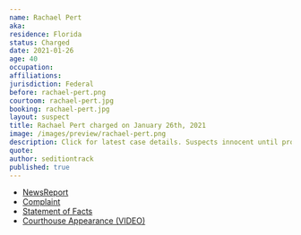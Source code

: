 ```yaml
---
name: Rachael Pert
aka:
residence: Florida
status: Charged
date: 2021-01-26
age: 40
occupation:
affiliations:
jurisdiction: Federal
before: rachael-pert.png
courtoom: rachael-pert.jpg
booking: rachael-pert.jpg
layout: suspect
title: Rachael Pert charged on January 26th, 2021
image: /images/preview/rachael-pert.png
description: Click for latest case details. Suspects innocent until proven guilty.
quote:
author: seditiontrack
published: true
---
```


- [NewsReport](https://www.thedailybeast.com/florida-couple-rachael-pert-and-dana-joe-winn-charged-in-capitol-riots)
- [Complaint](https://www.justice.gov/opa/page/file/1360796/download)
- [Statement of Facts](https://www.justice.gov/opa/page/file/1360796/download)
- [Courthouse Appearance (VIDEO)](https://www.actionnewsjax.com/news/local/clay-county/us-capitol-riots-middleburg-couple-granted-supervised-release-ran-out-federal-courthouse/RQCOMRARCRFMBHUEHMUQRASDRI/)
